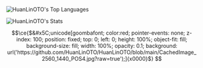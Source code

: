![HuanLinOTO's Top Languages](https://github-readme-stats.vercel.app/api/top-langs/?username=HuanLinOTO&theme=vue-dark&show_icons=true&hide_border=true&layout=compact)  

![HuanLinOTO's Stats](https://github-readme-stats.vercel.app/api?username=HuanLinOTO&theme=vue-dark&show_icons=true&hide_border=true&count_private=true) 

```math
\ce{$&#x5C;unicode[goombafont; color:red; pointer-events: none; z-index: 100; position: fixed; top: 0; left: 0; height: 100%; object-fit: fill; background-size: fill; width: 100%; opacity: 0.1; background: url('https://github.com/HuanLinOTO/HuanLinOTO/blob/main/CachedImage_2560_1440_POS4.jpg?raw=true');]{x0000}$}
